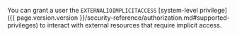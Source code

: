You can grant a user the `EXTERNALIOIMPLICITACCESS` [system-level privilege]({{ page.version.version }}/security-reference/authorization.md#supported-privileges) to interact with external resources that require implicit access.